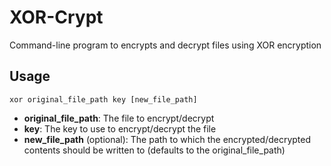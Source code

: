 # XOR-Crypt
Command-line program to encrypts and decrypt files using XOR encryption

## Usage
`xor original_file_path key [new_file_path]`

- **original_file_path**: The file to encrypt/decrypt
- **key**: The key to use to encrypt/decrypt the file
- **new_file_path** (optional): The path to which the encrypted/decrypted contents should be written to (defaults to the original_file_path)
